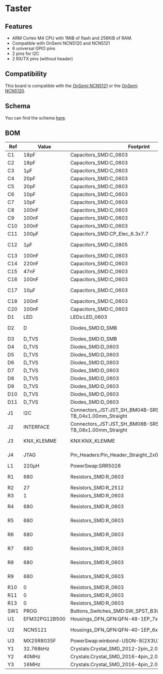 # Taster

## Features

* ARM Cortex M4 CPU with 1MiB of flash and 256KiB of RAM.
* Compatible with OnSemi NCN5120 and NCN5121
* 6 universal GPIO pins
* 2 pins for I2C
* 2 RX/TX pins (without header)

## Compatibility
This board is compatible with the [OnSemi NCN5121](http://www.onsemi.com/pub/Collateral/NCN5121-D.PDF) or the [OnSemi NCN5120](http://www.onsemi.com/pub/Collateral/NCN5120-D.PDF).

## Schema
You can find the schema [here](Taster.pdf).

## BOM
| **Ref** | **Value**     | **Footprint**                                          | **Farnell** | **DigiKey**         | **Notes**         |
|---------|---------------|--------------------------------------------------------|-------------|---------------------|-------------------|
| C1      | 18pF          | Capacitors_SMD:C_0603                                  | 2821267     |                     |                   |
| C2      | 18pF          | Capacitors_SMD:C_0603                                  | 2821267     |                     |                   |
| C3      | 1µF           | Capacitors_SMD:C_0603                                  |             | 587-1437-1-ND       | 35V               |
| C4      | 20pF          | Capacitors_SMD:C_0603                                  | 2627461     |                     |                   |
| C5      | 20pF          | Capacitors_SMD:C_0603                                  | 2627461     |                     |                   |
| C6      | 10pF          | Capacitors_SMD:C_0603                                  | 1414600     |                     |                   |
| C7      | 10pF          | Capacitors_SMD:C_0603                                  | 1414600     |                     |                   |
| C8      | 100nF         | Capacitors_SMD:C_0603                                  | 1833843     |                     |                   |
| C9      | 100nF         | Capacitors_SMD:C_0603                                  | 1833843     |                     |                   |
| C10     | 100nF         | Capacitors_SMD:C_0603                                  | 1833843     |                     |                   |
| C11     | 100µF         | Capacitors_SMD:CP_Elec_6.3x7.7                         |             | 732-8511-1-ND       | 35V               |
| C12     | 1µF           | Capacitors_SMD:C_0805                                  | 2346944     |                     | 35V 2R ESR        |
| C13     | 100nF         | Capacitors_SMD:C_0603                                  | 1833843     |                     |                   |
| C14     | 220nF         | Capacitors_SMD:C_0603                                  | 2346906     |                     | 50V               |
| C15     | 47nF          | Capacitors_SMD:C_0603                                  | 2524870     |                     | 50V               |
| C16     | 100nF         | Capacitors_SMD:C_0603                                  | 1833843     |                     |                   |
| C17     | 10µF          | Capacitors_SMD:C_0603                                  |             | 445-9104-1-ND       | 6.3V 0.1R ESR     |
| C18     | 100nF         | Capacitors_SMD:C_0603                                  | 1833843     |                     |                   |
| C20     | 100nF         | Capacitors_SMD:C_0603                                  | 1833843     |                     |                   |
| D1      | LED           | LEDs:LED_0603                                          | 2687487     |                     |                   |
| D2      | D             | Diodes_SMD:D_SMB                                       |             | 1SMA40CAT3GOSCT-ND  |                   |
| D3      | D_TVS         | Diodes_SMD:D_SMB                                       |             | SS16T3GOSCT-ND      |                   |
| D4      | D_TVS         | Diodes_SMD:D_0603                                      | 2368172     |                     |                   |
| D5      | D_TVS         | Diodes_SMD:D_0603                                      | 2368172     |                     |                   |
| D6      | D_TVS         | Diodes_SMD:D_0603                                      | 2368172     |                     |                   |
| D7      | D_TVS         | Diodes_SMD:D_0603                                      | 2368172     |                     |                   |
| D8      | D_TVS         | Diodes_SMD:D_0603                                      | 2368172     |                     |                   |
| D9      | D_TVS         | Diodes_SMD:D_0603                                      | 2368172     |                     |                   |
| D10     | D_TVS         | Diodes_SMD:D_0603                                      | 2368172     |                     |                   |
| D11     | D_TVS         | Diodes_SMD:D_0603                                      | 2368172     |                     |                   |
| J1      | I2C           | Connectors_JST:JST_SH_BM04B-SRSS-TB_04x1.00mm_Straight |             |                     | Ebay              |
| J2      | INTERFACE     | Connectors_JST:JST_SH_BM08B-SRSS-TB_08x1.00mm_Straight |             |                     | Ebay              |
| J3      | KNX_KLEMME    | KNX:KNX_KLEMME                                         |             | 36-1425-2-ND        | Two needed        |
| J4      | JTAG          | Pin_Headers:Pin_Header_Straight_2x03_Pitch1.27mm_SMD   | 2308512     |                     | Contra is 1865334 |
| L1      | 220µH         | PowerSwap:SRR5028                                      |             | SRR5028-221YCT-ND   |                   |
| R1      | 680           | Resistors_SMD:R_0603                                   |             | MCT0603-680-CFCT-ND |                   |
| R2      | 27            | Resistors_SMD:R_2512                                   | 2426565     |                     |                   |
| R3      | 1             | Resistors_SMD:R_0603                                   | 2078888     |                     |                   |
| R4      | 680           | Resistors_SMD:R_0603                                   |             | MCT0603-680-CFCT-ND |                   |
| R5      | 680           | Resistors_SMD:R_0603                                   |             | MCT0603-680-CFCT-ND |                   |
| R6      | 680           | Resistors_SMD:R_0603                                   |             | MCT0603-680-CFCT-ND |                   |
| R7      | 680           | Resistors_SMD:R_0603                                   |             | MCT0603-680-CFCT-ND |                   |
| R8      | 680           | Resistors_SMD:R_0603                                   |             | MCT0603-680-CFCT-ND |                   |
| R9      | 680           | Resistors_SMD:R_0603                                   |             | MCT0603-680-CFCT-ND |                   |
| R10     | 0             | Resistors_SMD:R_0603                                   |             | 311-0.0GRCT-ND      |                   |
| R11     | 0             | Resistors_SMD:R_0603                                   |             | 311-0.0GRCT-ND      |                   |
| R13     | 0             | Resistors_SMD:R_0603                                   |             | 311-0.0GRCT-ND      |                   |
| SW1     | PROG          | Buttons_Switches_SMD:SW_SPST_B3U-1000P                 |             | SW1020CT-ND         |                   |
| U1      | EFM32PG12B500 | Housings_DFN_QFN:QFN-48-1EP_7x7mm_Pitch0.5mm           |             | 336-3941-ND         |                   |
| U2      | NCN5121       | Housings_DFN_QFN:QFN-40-1EP_6x6mm_Pitch0.5mm           |             | NCN5121MNTWGOSCT-ND |                   |
| U3      | MX25R8035F    | PowerSwap:winbond-USON-8(2X3UX)                        |             | 1092-1207-1-ND      |                   |
| Y1      | 32.768kHz     | Crystals:Crystal_SMD_2012-2pin_2.0x1.2mm               |             | XC2288CT-ND         |                   |
| Y2      | 40MHz         | Crystals:Crystal_SMD_2016-4pin_2.0x1.6mm               |             | 1253-1120-1-ND      |                   |
| Y3      | 16MHz         | Crystals:Crystal_SMD_2016-4pin_2.0x1.6mm               |             | 1253-1348-1-ND      |                   |
